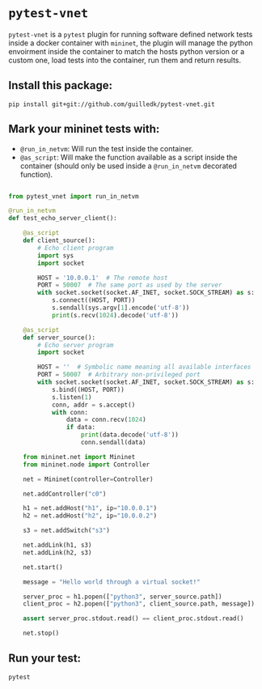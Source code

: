 # `pytest-vnet`

`pytest-vnet` is a `pytest` plugin for running software defined network tests inside a docker container with `mininet`, the plugin will manage the python envoirment inside the container to match the hosts python version or a custom one, load tests into the container, run them and return results.

## Install this package:

	pip install git+git://github.com/guilledk/pytest-vnet.git

## Mark your mininet tests with:

- `@run_in_netvm`: Will run the test inside the container.
- `@as_script`: Will make the function available as a script inside the container (should only be used inside a `@run_in_netvm` decorated function).

```python

from pytest_vnet import run_in_netvm

@run_in_netvm
def test_echo_server_client():

    @as_script
    def client_source():
        # Echo client program
        import sys
        import socket

        HOST = '10.0.0.1'  # The remote host
        PORT = 50007  # The same port as used by the server
        with socket.socket(socket.AF_INET, socket.SOCK_STREAM) as s:
            s.connect((HOST, PORT))
            s.sendall(sys.argv[1].encode('utf-8'))
            print(s.recv(1024).decode('utf-8'))

    @as_script
    def server_source():
        # Echo server program
        import socket

        HOST = ''  # Symbolic name meaning all available interfaces
        PORT = 50007  # Arbitrary non-privileged port
        with socket.socket(socket.AF_INET, socket.SOCK_STREAM) as s:
            s.bind((HOST, PORT))
            s.listen(1)
            conn, addr = s.accept()
            with conn:
                data = conn.recv(1024)
                if data:
                    print(data.decode('utf-8'))
                    conn.sendall(data)

    from mininet.net import Mininet
    from mininet.node import Controller

    net = Mininet(controller=Controller)

    net.addController("c0")

    h1 = net.addHost("h1", ip="10.0.0.1")
    h2 = net.addHost("h2", ip="10.0.0.2")

    s3 = net.addSwitch("s3")

    net.addLink(h1, s3)
    net.addLink(h2, s3)

    net.start()

    message = "Hello world through a virtual socket!"

    server_proc = h1.popen(["python3", server_source.path])
    client_proc = h2.popen(["python3", client_source.path, message])

    assert server_proc.stdout.read() == client_proc.stdout.read()

    net.stop()
```

## Run your test:

	pytest